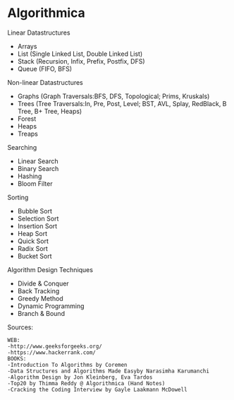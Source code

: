 # Algorithmica

Linear Datastructures
- Arrays
- List (Single Linked List, Double Linked List)
- Stack (Recursion, Infix, Prefix, Postfix, DFS)
- Queue (FIFO, BFS)

Non-linear Datastructures
- Graphs (Graph Traversals:BFS, DFS, Topological; Prims, Kruskals)
- Trees (Tree Traversals:In, Pre, Post, Level; BST, AVL, Splay, RedBlack, B Tree, B+ Tree, Heaps) 
- Forest
- Heaps
- Treaps

Searching
- Linear Search
- Binary Search
- Hashing
- Bloom Filter

Sorting
- Bubble Sort
- Selection Sort
- Insertion Sort
- Heap Sort
- Quick Sort
- Radix Sort
- Bucket Sort

Algorithm Design Techniques
- Divide & Conquer
- Back Tracking
- Greedy Method
- Dynamic Programming
- Branch & Bound

Sources:
~~~~~~~~~
WEB: 
-http://www.geeksforgeeks.org/
-https://www.hackerrank.com/
BOOKS:
-Introduction To Algorithms by Coremen
-Data Structures and Algorithms Made Easyby Narasimha Karumanchi
-Algorithm Design by Jon Kleinberg, Eva Tardos
-Top20 by Thimma Reddy @ Algorithmica (Hand Notes)
-Cracking the Coding Interview by Gayle Laakmann McDowell

